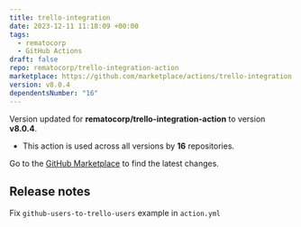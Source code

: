 ```yaml
---
title: trello-integration
date: 2023-12-11 11:18:09 +00:00
tags:
  - rematocorp
  - GitHub Actions
draft: false
repo: rematocorp/trello-integration-action
marketplace: https://github.com/marketplace/actions/trello-integration
version: v8.0.4
dependentsNumber: "16"
---
```



Version updated for **rematocorp/trello-integration-action** to version **v8.0.4**.
- This action is used across all versions by **16** repositories.

Go to the [GitHub Marketplace](https://github.com/marketplace/actions/trello-integration) to find the latest changes.

## Release notes

Fix `github-users-to-trello-users` example in `action.yml`
